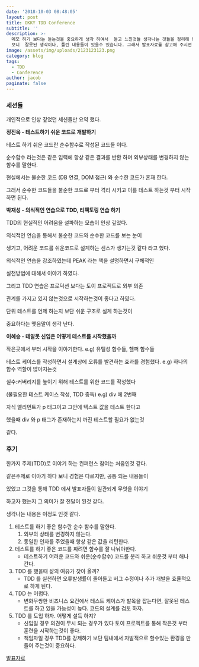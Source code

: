 ```yaml
---
date: '2018-10-03 08:48:05'
layout: post
title: OKKY TDD Conference
subtitle: ''
description: >-
  메모 하기 보다는 듣는것을 중요하게 생각 하여서  듣고 느낀것들 생각나는 것들을 정리해 봤습니다. 제 뇌속에서 한번 필터링 되서 나오다
  보니  잘못된 생각이나, 틀린 내용들이 있을수 있습니다. 그래서 발표자료를 참고해 주시면 좋을것 같습니다.
image: /assets/img/uploads/2123123123.png
category: blog
tags:
  - TDD
  - Conference
author: jacob
paginate: false
---
```

### 세션들

개인적으로 인상 깊었던 세션들만 요약 했다.

**정진욱 - 테스트하기 쉬운 코드로 개발하기**

테스트 하기 쉬운 코드란 순수함수로 작성된 코드들 이다.

순수함수 라는것은 같은 입력에 항상 같은 결과를 반환 하며 외부상태를 변경하지 않는 함수를 말한다.

현실에서는 불순한 코드 (DB 연결, DOM 접근) 와 순수한 코드가 혼재 한다.

그래서 순수한 코드들을 불순한 코드로 부터 격리 시키고 이를 테스트 하는것 부터 시작 하면 된다.

**박재성 - 의식적인 연습으로 TDD, 리팩토링 연습 하기**

TDD의 현실적인 어려움을 설파하는 모습이 인상 깊었다.

의식적인 연습을 통해서 불순한 코드와 순수한 코드를 보는 눈이

생기고, 어려운 코드를 쉬운코드로 설계하는 센스가 생기는것 같다 라고 했다.

의식적인 연습을 강조하였는데 PEAK 라는 책을 설명하면서 구체적인

실천방법에 대해서 이야기 하였다.

그리고 TDD 연습은 프로덕션 보다는 토이 프로젝트로 외부 의존

관계를 가지고 있지 않는것으로 시작하는것이 좋다고 하였다.

단위 테스트를 언제 하는지 보단 쉬운 구조로 설계 하는것이

중요하다는 맺음말이 생각 난다.

**이혜승 - 테알못 신입은 어떻게 테스트를 시작했을까**

작은곳에서 부터 시작을 이야기한다. e.g) 유틸성 함수들, 헬퍼 함수들

테스트 케이스를 작성하면서 설계상에 오류를 발견하는 효과를 경험했다. e.g) 하나의 함수 역할이 많아지는것

실수:커버리지를 높이기 위해 테스트를 위한 코드를 작성했다

(불필요한 테스트 케이스 작성, TDD 중독) e.g) div 에 2번째

자식 엘리먼트가 p 태그이고 그안에 텍스트 값을 테스트 한다고

했을때 div 와 p 태그가 존재하는지 까진 테스트할 필요가 없는것

같다.

### 후기

한가지 주제(TDD)로 이야기 하는 컨퍼런스 참여는 처음인것 같다.

같은주제로 이야기 하다 보니 경험은 다르지만, 공통 되는 내용들이

있었고 그것을 통해 TDD 에서 발표자들이 일관되게 무엇을 이야기

하고자 했는지 그 의미가 잘 전달이 된것 같다.

생각나는 내용은 이정도 인것 같다.

1. 테스트를 하기 좋은 함수란 순수 함수를 말한다.
    1. 외부의 상태를 변경하지 않는다.
    2. 동일한 인자를 주었을때 항상 같은 값을 리턴한다.
2. 테스트를 하기 좋은 코드를 짜려면 함수를 잘 나눠야한다.
    - 테스트하기 어려운 코드와 쉬운(순수함수) 코드를 분리 하고 쉬운것 부터 해나간다.
3. TDD 를 했을때 삶의 여유가 찾아 올까?
    - TDD 를 실천하면 오류발생률이 줄어들고 버그 수정이나 추가 개발을 효율적으로 하게 된다.
4. TDD 는 어렵다.
    - 변화무쌍한 비즈니스 요건에서 테스트 케이스가 발목을 잡는다면, 잘못된 테스트를 하고 있을 가능성이 높다. 코드의 설계를 검토 하자.
5. TDD 를 도입 하자. 어떻게 설득 하지?
    - 신입일 경우 의견이 무시 되는 경우가 있다 토이 프로젝트를 통해 작은것 부터 훈련을 시작하는것이 좋다.
    - 책임자일 경우 TDD를 강제하기 보단 팀내에서 자발적으로 할수있는 환경을 만들어 주는것이 중요하다.

[발표자료](https://okky.kr/article/514367)
